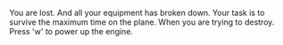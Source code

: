 You are lost. And all your equipment has broken down. Your task is to survive the maximum time on the plane. When you are trying to destroy. Press 'w' to power up the engine.